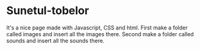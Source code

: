 # Sunetul-tobelor
It's a nice page made with Javascript, CSS and html.
First make a folder called images and insert all the images there.
Second make a folder called sounds and insert all the sounds there.

